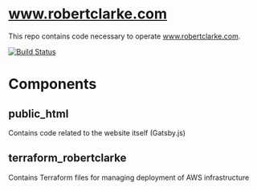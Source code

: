 # www.robertclarke.com
This repo contains code necessary to operate www.robertclarke.com.

[![Build Status](https://github.com/RobertClarke/www.robertclarke.com/workflows/CICD/badge.svg)](https://github.com/RobertClarke/www.robertclarke.com/actions)

# Components
## public_html
Contains code related to the website itself (Gatsby.js)
## terraform_robertclarke
Contains Terraform files for managing deployment of AWS infrastructure
